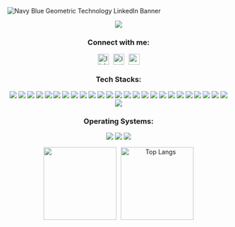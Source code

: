![Navy Blue Geometric Technology LinkedIn Banner](https://github.com/riskiilyas/riskiilyas/assets/71499142/541917bd-1340-451e-bbd2-e401cc1130b5)
<div align="center" style="display: block; 
           margin-left: auto;
           margin-right: auto;
           width: 30%;">

![](https://komarev.com/ghpvc/?username=riskiilyas&style=for-the-badge)

</div>
<h3 align="center">Connect with me:</h3>
<div align="center" style="display: flex; 
           justify-content: center;
           align-items: stretch;
           margin-left: auto;
           margin-right: auto;
           gap: 10px;">
<a href="https://www.linkedin.com/in/riski-ilyas/" target="_blank">
    <img src="https://img.shields.io/static/v1?message=LinkedIn&logo=linkedin&label=My&color=0077B5&logoColor=white&labelColor=&style=for-the-badge" height="25" alt="linkedin logo"  />
  </a>
  <a href="https://medium.com/@riskiilyas03" target="_blank">
    <img src="https://img.shields.io/static/v1?message=Medium&logo=medium&label=&color=black&logoColor=white&labelColor=&style=for-the-badge" height="25" alt="instagram logo"  />
  </a>
<a href="mailto:riskiilyas03@gmail.com" target="_blank">
    <img src="https://img.shields.io/static/v1?message=Gmail&logo=gmail&label=&color=D14836&logoColor=white&labelColor=&style=for-the-badge" height="25" alt="gmail logo"  />
  </a>
</div>
<h3 align="center">Tech Stacks:</h3>
<p align="center">
  <img src="https://custom-icon-badges.demolab.com/badge/-Laravel-black?style=for-the-badge&logoColor=red&logo=laravel"/>
  <img src="https://custom-icon-badges.demolab.com/badge/-Flutter-black?style=for-the-badge&logo=untitled&logoColor=blue"/>
  <img src="https://custom-icon-badges.demolab.com/badge/-Android-black?style=for-the-badge&logoColor=darkgreen&logo=android"/>
  <img src="https://custom-icon-badges.demolab.com/badge/-IOS-black?style=for-the-badge&logoColor=white&logo=apple"/>
  <img src="https://custom-icon-badges.demolab.com/badge/-REACT-black?style=for-the-badge&logoColor=blue&logo=react"/>
  <img src="https://custom-icon-badges.demolab.com/badge/-NEXT JS-black?style=for-the-badge&logoColor=white&logo=next.js"/>
  <img src="https://custom-icon-badges.demolab.com/badge/-EXPRESS JS-black?style=for-the-badge&logoColor=yellow&logo=expressjs"/>  
  <img src="https://custom-icon-badges.demolab.com/badge/-NODE JS-black?style=for-the-badge&logoColor=green&logo=nodejs"/>
  <img src="https://custom-icon-badges.demolab.com/badge/-MYSQL-black?style=for-the-badge&logo=mysql"/>
  <img src="https://custom-icon-badges.demolab.com/badge/-POSTGRESQL-black?style=for-the-badge&logo=postgresql"/>
  <img src="https://custom-icon-badges.demolab.com/badge/-TAILWIND-black?style=for-the-badge&logo=tailwind"/>
  <img src="https://custom-icon-badges.demolab.com/badge/-FIREBASE-black?style=for-the-badge&logo=firebase"/>
  <img src="https://custom-icon-badges.demolab.com/badge/-WORDPRESS-black?style=for-the-badge&logo=wordpress"/>
  <img src="https://custom-icon-badges.demolab.com/badge/-CPANEL-black?style=for-the-badge&logo=cpanel"/>
  <img src="https://custom-icon-badges.demolab.com/badge/-JAVA-black?style=for-the-badge&logoColor=white&logo=java"/>
  <img src="https://custom-icon-badges.demolab.com/badge/-KOTLIN-black?style=for-the-badge&logo=kotlin"/>
  <img src="https://custom-icon-badges.demolab.com/badge/-DART-black?style=for-the-badge&logo=dart"/>
  <img src="https://custom-icon-badges.demolab.com/badge/-SWIFT-black?style=for-the-badge&logo=swift"/>
  <img src="https://custom-icon-badges.demolab.com/badge/-PHP-black?style=for-the-badge&logo=php"/>
  <img src="https://custom-icon-badges.demolab.com/badge/-TYPESCRIPT-black?style=for-the-badge&logo=typescript"/>
  <img src="https://custom-icon-badges.demolab.com/badge/-HTML-black?style=for-the-badge&logo=html"/>
  <img src="https://custom-icon-badges.demolab.com/badge/-CSS-black?style=for-the-badge&logo=css"/>
  <img src="https://custom-icon-badges.demolab.com/badge/-JAVASCRIPT-black?style=for-the-badge&logo=js"/>
  <img src="https://custom-icon-badges.demolab.com/badge/-Android Studio-black?style=for-the-badge&logo=androidstudio"/>
  <img src="https://custom-icon-badges.demolab.com/badge/-VSCODE-black?style=for-the-badge&logoColor=blue&logo=visualstudiocode"/>
  <img src="https://custom-icon-badges.demolab.com/badge/-INTELLIJ-black?style=for-the-badge&logo=intellij"/>

  <!--   <img src="https://custom-icon-badges.demolab.com/badge/-React Native-black?style=for-the-badge&logoColor=white&logo=react"/>
</p> -->
  </div>
  <!--
  <h3 align="center">Programming Languages:</h3>
<p align="center">
  <img src="https://custom-icon-badges.demolab.com/badge/-Java-orange?style=for-the-badge&logo=java&logoColor=white"/>
  <img src="https://custom-icon-badges.demolab.com/badge/-Kotlin-purple?style=for-the-badge&logoColor=white&logo=kotlin"/>
  <img src="https://custom-icon-badges.demolab.com/badge/-Dart-blue?style=for-the-badge&logoColor=white&logo=dart"/>
  <img src="https://custom-icon-badges.demolab.com/badge/-Go-black?style=for-the-badge&logoColor=cyan&logo=go"/>
  <img src="https://custom-icon-badges.demolab.com/badge/-PHP-darkblue?style=for-the-badge&logoColor=white&logo=php"/>
  <img src="https://custom-icon-badges.demolab.com/badge/-C-grey?style=for-the-badge&logoColor=white&logo=c"/>
  <img src="https://custom-icon-badges.demolab.com/badge/-C++-maroon?style=for-the-badge&logoColor=white&logo=cpp"/>
</p>
 -->
<h3 align="center">Operating Systems:</h3>
<p align="center">
  <img src="https://custom-icon-badges.demolab.com/badge/-Windows-black?style=for-the-badge&logo=windows"/>
  <img src="https://custom-icon-badges.demolab.com/badge/-Linux-black?style=for-the-badge&logo=ubuntu"/>
  <img src="https://custom-icon-badges.demolab.com/badge/-Mac-black?style=for-the-badge&logo=apple"/>
</p>
  </div>
<!--   <br>
<p align="center"><img height="180" align="center" src="https://github-readme-stats.vercel.app/api/top-langs?username=riskiilyas&langs_count=8&theme=radical&show_icons=true&locale=en&layout=compact" alt="riskiilyas" /> 
<img align="center" height="180"src="https://github-readme-stats.vercel.app/api?username=riskiilyas&theme=radical"/></p><p></p> -->

<div align="center" style="display: flex; 
           justify-content: center;
           align-items: stretch;
           margin-left: auto;
           margin-right: auto;
           gap: 10px;">
  <img height="165" src="https://github-readme-stats-eight-theta.vercel.app/api?username=riskiilyas&show_icons=true&theme=radical&include_all_commits=true&count_private=true"/>
  <img height="165" src="https://github-readme-stats.vercel.app/api/top-langs/?username=riskiilyas&layout=compact&theme=radical" alt="Top Langs" />
</div>
